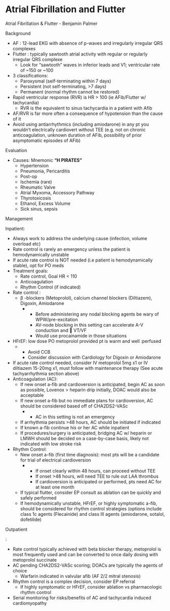 # Atrial Fibrillation and Flutter
 
Atrial Fibrillation & Flutter - Benjamin Palmer

Background

-   AF
    : 12-lead EKG with absence of p-waves and irregularly irregular QRS
    complexes
-   Flutter
    : typically sawtooth atrial activity with regular or regularly
    irregular QRS complexe
    -   Look for “sawtooth” waves in inferior leads and V1; ventricular
        rate of \~150 or \~100
-   3 classifications:
    -   Paroxysmal (self-terminating within 7 days)
    -   Persistent (not self-terminating, >7 days)
    -   Permanent (normal rhythm cannot be restored)
-   Rapid ventricular response (RVR) is HR > 100 (ie AFib/Flutter w/
    tachycardia)
    -   RVR is the equivalent to sinus tachycardia in a patient with
        Afib
-   AF/RVR is far more often a consequence of hypotension than the cause
    of it
-   Avoid using antiarrhythmics (including amiodarone) in any pt you
    wouldn’t electrically cardiovert without TEE (e.g. not on
    chronic
    anticoagulation, unknown duration of AFib, possibility of prior
    asymptomatic episodes of AFib)

Evaluation

-   Causes: Mnemonic **“H PIRATES”**
    -   Hypertension
    -   Pneumonia, Pericarditis
    -   Post-op
    -   Ischemia (rare)
    -   Rheumatic Valve
    -   Atrial Myxoma, Accessory Pathway
    -   Thyrotoxicosis
    -   Ethanol, Excess Volume
    -   Sick sinus, sepsis

Management

Inpatient:

-   Always work to address the underlying cause (infection, volume
    overload etc)
-   Rate control is rarely an emergency unless the patient is
    hemodynamically unstable
-   If acute rate control is NOT needed (i.e patient is hemodynamically
    stable), opt for PO meds
-   Treatment goals:
    -   Rate control, Goal HR \< 110
    -   Anticoagulation
    -   Rhythm Control (if indicated)
-   Rate control
    :
    -   β
        -blockers (Metoprolol), calcium channel blockers (Diltiazem),
        Digoxin, Amiodarone
        -   -   Before administering any nodal blocking agents be wary
                of WPW/pre-excitation
            -   AV-node blocking in this setting can accelerate A-V
                conduction and
                
                VT/VF
            -   Would use procainamide in those situations
-   HFrEF: low dose PO metoprolol provided pt is warm and well :perfused
    -   -   Avoid CCB
        -   Consider discussion with Cardiology for Digoxin or
            Amiodarone
-   If acute rate control needed, consider IV metoprolol 5mg x1 or IV
    diltiazem 15-20mg x1, must follow with maintenance therapy (See
    acute tachyarrhythmia section above)
-   Anticoagulation (AC):
    -   If new onset a-fib and cardioversion is anticipated, begin AC as
        soon as possible, Lovenox > heparin drip initially, DOAC would
        also be acceptable
    -   If new onset a-fib but no immediate plans for cardioversion, AC
        should be considered based off of CHA2DS2-VASc
        -   -   AC in this setting is not an emergency
    -   If arrhythmia persists >48 hours, AC should be initiated if
        indicated
    -   If known a-fib continue his or her AC while inpatient
    -   If procedures/surgery is anticipated, bridging AC w/ heparin or
        LMWH should be decided on a case-by-case basis, likely not
        indicated with low stroke risk
-   Rhythm
    Control:
    -   New onset a-fib (first time diagnosis): most pts will be a
        candidate for trial of electrical cardioversion
        -   -   If onset clearly within 48 hours, can proceed without
                TEE
            -   If onset >48 hours, will need TEE to rule out LAA
                thrombus
            -   If cardioversion is anticipated or performed, pts need
                AC for at least one month
    -   If typical flutter, consider EP consult as ablation can be
        quickly and safely performed
    -   If hemodynamically unstable, HFrEF, or highly symptomatic a-fib,
        should be considered for rhythm control strategies (options
        include class 1c agents (Flecainide) and class III agents
        (amiodarone, sotalol, dofetilide) ​​​​​​​

Outpatient

:

-   Rate
    control typically achieved with beta blocker therapy, metoprolol is
    most frequently used and can be converted to once daily dosing with
    metoprolol succinate
-   AC
    pending CHA2DS2-VASc scoring; DOACs are typically the agents of
    choice
    -   Warfarin indicated in valvular afib (AF 2/2 mitral stenosis)
-   Rhythm
    control is a complex decision, consider EP referral
    -   If highly symptomatic or HFrEF, consider ablation vs
        pharmacologic rhythm control
-   Serial
    monitoring for risks/benefits of AC and tachycardia induced
    cardiomyopathy
